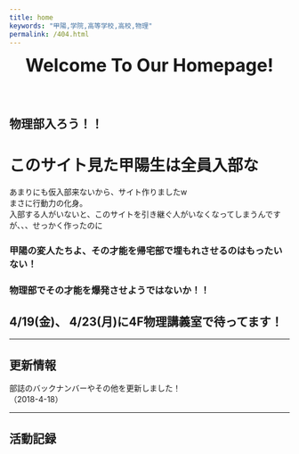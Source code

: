```yaml
---
title: home
keywords: "甲陽,学院,高等学校,高校,物理"
permalink: /404.html
---
```


<!--
[<img src="https://github.com/goodroot/hugo-classic/raw/master/images/partywizard.gif" style="max-width:15%;min-width:40px;float:right;" alt="Github repo" />](https://github.com/goodroot/hugo-classic)
-->
<div style="text-align: center;">
<font size="6"><b>Welcome To Our Homepage!<br><br></b></font>
</div>

## 物理部入ろう！！
#  このサイト見た甲陽生は全員入部な
あまりにも仮入部来ないから、サイト作りましたw  
まさに行動力の化身。  
入部する人がいないと、このサイトを引き継ぐ人がいなくなってしまうんですが、、、せっかく作ったのに
<br>
### 甲陽の変人たちよ、その才能を帰宅部で埋もれさせるのはもったいない！
### 物理部でその才能を爆発させようではないか！！
## 4/19(金)、 4/23(月)に4F物理講義室で待ってます！
<hr/>

## 更新情報

部誌のバックナンバーやその他を更新しました！  
（2018-4-18）

<hr/>

## 活動記録
